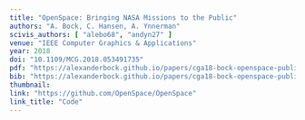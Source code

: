 ```yaml
---
title: "OpenSpace: Bringing NASA Missions to the Public"
authors: "A. Bock, C. Hansen, A. Ynnerman"
scivis_authors: [ "alebo68", "andyn27" ]
venue: "IEEE Computer Graphics & Applications"
year: 2018
doi: "10.1109/MCG.2018.053491735"
pdf: "https://alexanderbock.github.io/papers/cga18-bock-openspace-public.pdf"
bib: "https://alexanderbock.github.io/papers/cga18-bock-openspace-public.bib"
thumbnail: 
link: "https://github.com/OpenSpace/OpenSpace"
link_title: "Code"
---
```


